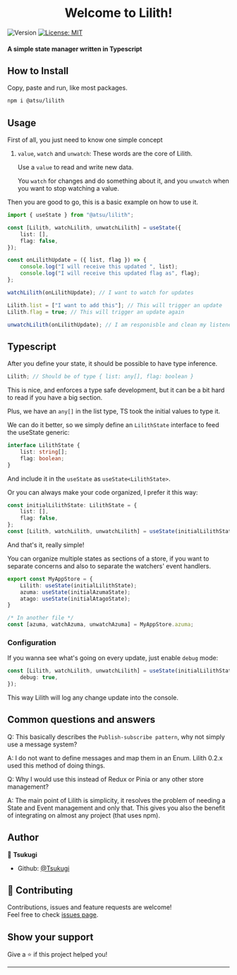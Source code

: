 <h1 align="center">Welcome to Lilith!</h1>
<p>
  <img alt="Version" src="https://img.shields.io/badge/version-0.2.0-blue.svg?cacheSeconds=2592000" />
  <a href="#" target="_blank">
    <img alt="License: MIT" src="https://img.shields.io/badge/License-MIT-yellow.svg" />
  </a>
</p>

#### A simple state manager written in Typescript

## How to Install

Copy, paste and run, like most packages.

```sh
npm i @atsu/lilith
```

## Usage

First of all, you just need to know one simple concept

1. `value`, `watch` and `unwatch`: These words are the core of Lilith.

    Use a `value` to read and write new data.

    You `watch` for changes and do something about it, and you `unwatch` when you want to stop watching a value.

Then you are good to go, this is a basic example on how to use it.

```ts
import { useState } from "@atsu/lilith";

const [Lilith, watchLilith, unwatchLilith] = useState({
    list: [],
    flag: false,
});

const onLilithUpdate = ({ list, flag }) => {
    console.log("I will receive this updated ", list);
    console.log("I will receive this updated flag as", flag);
};

watchLilith(onLilithUpdate); // I want to watch for updates

Lilith.list = ["I want to add this"]; // This will trigger an update
Lilith.flag = true; // This will trigger an update again

unwatchLilith(onLilithUpdate); // I am responisble and clean my listeners
```

## Typescript

After you define your state, it should be possible to have type inference.

```ts
Lilith; // Should be of type { list: any[], flag: boolean }
```

This is nice, and enforces a type safe development, but it can be a bit hard to read if you have a big section.

Plus, we have an `any[]` in the list type, TS took the initial values to type it.

We can do it better, so we simply define an `LilithState` interface to feed the useState generic:

```ts
interface LilithState {
    list: string[];
    flag: boolean;
}
```

And include it in the `useState` as `useState<LilithState>`.

Or you can always make your code organized, I prefer it this way:

```ts
const initialLilithState: LilithState = {
    list: [],
    flag: false,
};
const [Lilith, watchLilith, unwatchLilith] = useState(initialLilithState);
```

And that's it, really simple!

You can organize multiple states as sections of a store, if you want to separate concerns and also to separate the watchers' event handlers.

```ts
export const MyAppStore = {
    Lilith: useState(initialLilithState);
    azuma: useState(initialAzumaState);
    atago: useState(initialAtagoState);
}
```

```ts
/* In another file */
const [azuma, watchAzuma, unwatchAzuma] = MyAppStore.azuma;
```

### Configuration

If you wanna see what's going on every update, just enable `debug` mode:

```ts
const [Lilith, watchLilith, unwatchLilith] = useState(initialLilithState, {
    debug: true,
});
```

This way Lilith will log any change update into the console.

## Common questions and answers

Q: This basically describes the `Publish-subscribe pattern`, why not simply use a message system?

A: I do not want to define messages and map them in an Enum. Lilith 0.2.x used this method of doing things.

Q: Why I would use this instead of Redux or Pinia or any other store management?

A: The main point of Lilith is simplicity, it resolves the problem of needing a State and Event management and only that.
This gives you also the benefit of integrating on almost any project (that uses npm).

## Author

👤 **Tsukugi**

-   Github: [@Tsukugi](https://github.com/Tsukugi)

## 🤝 Contributing

Contributions, issues and feature requests are welcome!<br />Feel free to check [issues page](https://github.com/Tsukugi/Lilith/issues).

## Show your support

Give a ⭐️ if this project helped you!

---
